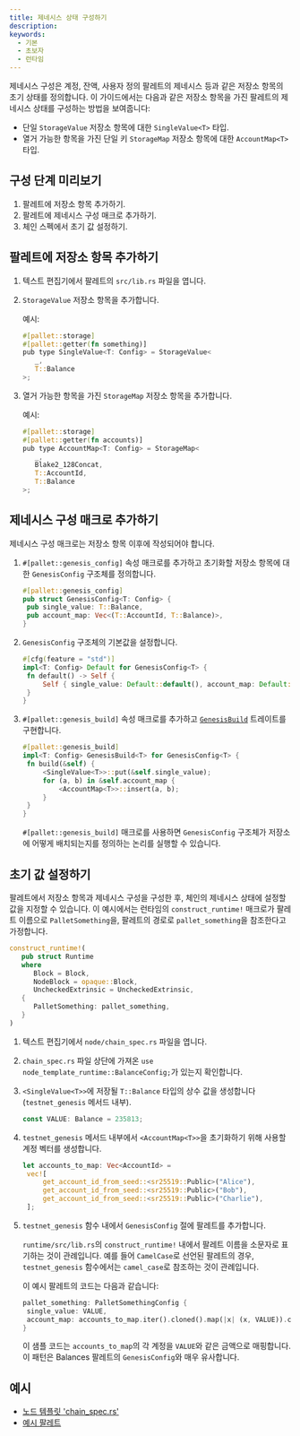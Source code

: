 ```yaml
---
title: 제네시스 상태 구성하기
description:
keywords:
  - 기본
  - 초보자
  - 런타임
---
```


제네시스 구성은 계정, 잔액, 사용자 정의 팔레트의 제네시스 등과 같은 저장소 항목의 초기 상태를 정의합니다.
이 가이드에서는 다음과 같은 저장소 항목을 가진 팔레트의 제네시스 상태를 구성하는 방법을 보여줍니다:

- 단일 `StorageValue` 저장소 항목에 대한 `SingleValue<T>` 타입.
- 열거 가능한 항목을 가진 단일 키 `StorageMap` 저장소 항목에 대한 `AccountMap<T>` 타입.

## 구성 단계 미리보기

1. 팔레트에 저장소 항목 추가하기.
2. 팔레트에 제네시스 구성 매크로 추가하기.
3. 체인 스펙에서 초기 값 설정하기.

## 팔레트에 저장소 항목 추가하기

1. 텍스트 편집기에서 팔레트의 `src/lib.rs` 파일을 엽니다.

2. `StorageValue` 저장소 항목을 추가합니다.

   예시:

   ```rust
   #[pallet::storage]
   #[pallet::getter(fn something)]
   pub type SingleValue<T: Config> = StorageValue<
      _, 
      T::Balance
   >;
   ```

3. 열거 가능한 항목을 가진 `StorageMap` 저장소 항목을 추가합니다.

   예시:

   ```rust
   #[pallet::storage]
   #[pallet::getter(fn accounts)]
   pub type AccountMap<T: Config> = StorageMap<
      _, 
      Blake2_128Concat, 
      T::AccountId, 
      T::Balance
   >;
   ```

## 제네시스 구성 매크로 추가하기

제네시스 구성 매크로는 저장소 항목 이후에 작성되어야 합니다.

1. `#[pallet::genesis_config]` 속성 매크로를 추가하고 초기화할 저장소 항목에 대한 `GenesisConfig` 구조체를 정의합니다.

   ```rust
   #[pallet::genesis_config]
   pub struct GenesisConfig<T: Config> {
   	pub single_value: T::Balance,
   	pub account_map: Vec<(T::AccountId, T::Balance)>,
   }
   ```

2. `GenesisConfig` 구조체의 기본값을 설정합니다.

   ```rust
   #[cfg(feature = "std")]
   impl<T: Config> Default for GenesisConfig<T> {
   	fn default() -> Self {
   		Self { single_value: Default::default(), account_map: Default::default() }
   	}
   }
   ```

3. `#[pallet::genesis_build]` 속성 매크로를 추가하고 [`GenesisBuild`](https://paritytech.github.io/substrate/master/frame_support/traits/trait.GenesisBuild.html) 트레이트를 구현합니다.

   ```rust
   #[pallet::genesis_build]
   impl<T: Config> GenesisBuild<T> for GenesisConfig<T> {
   	fn build(&self) {
   		<SingleValue<T>>::put(&self.single_value);
   		for (a, b) in &self.account_map {
   			<AccountMap<T>>::insert(a, b);
   		}
   	}
   }
   ```

   `#[pallet::genesis_build]` 매크로를 사용하면 `GenesisConfig` 구조체가 저장소에 어떻게 배치되는지를 정의하는 논리를 실행할 수 있습니다.

## 초기 값 설정하기

팔레트에서 저장소 항목과 제네시스 구성을 구성한 후, 체인의 제네시스 상태에 설정할 값을 지정할 수 있습니다.
이 예시에서는 런타임의 `construct_runtime!` 매크로가 팔레트 이름으로 `PalletSomething`을, 팔레트의 경로로 `pallet_something`을 참조한다고 가정합니다.

```rust
construct_runtime!(
   pub struct Runtime
   where
      Block = Block,
      NodeBlock = opaque::Block,
      UncheckedExtrinsic = UncheckedExtrinsic,
   {
      PalletSomething: pallet_something,
   }
)
```

1. 텍스트 편집기에서 `node/chain_spec.rs` 파일을 엽니다.

2. `chain_spec.rs` 파일 상단에 가져온 `use node_template_runtime::BalanceConfig;`가 있는지 확인합니다.

3. `<SingleValue<T>>`에 저장될 `T::Balance` 타입의 상수 값을 생성합니다 (`testnet_genesis` 메서드 내부).

   ```rust
   const VALUE: Balance = 235813;
   ```

4. `testnet_genesis` 메서드 내부에서 `<AccountMap<T>>`을 초기화하기 위해 사용할 계정 벡터를 생성합니다.

   ```rust
   let accounts_to_map: Vec<AccountId> =
   	vec![
   		get_account_id_from_seed::<sr25519::Public>("Alice"),
   		get_account_id_from_seed::<sr25519::Public>("Bob"),
   		get_account_id_from_seed::<sr25519::Public>("Charlie"),
   	];
   ```

5. `testnet_genesis` 함수 내에서 `GenesisConfig` 절에 팔레트를 추가합니다.

   `runtime/src/lib.rs`의 `construct_runtime!` 내에서 팔레트 이름을 소문자로 표기하는 것이 관례입니다.
   예를 들어 `CamelCase`로 선언된 팔레트의 경우, `testnet_genesis` 함수에서는 `camel_case`로 참조하는 것이 관례입니다.

   이 예시 팔레트의 코드는 다음과 같습니다:

   ```rust
   pallet_something: PalletSomethingConfig {
   	single_value: VALUE,
   	account_map: accounts_to_map.iter().cloned().map(|x| (x, VALUE)).collect(),
   }
   ```

   이 샘플 코드는 `accounts_to_map`의 각 계정을 `VALUE`와 같은 금액으로 매핑합니다.
   이 패턴은 Balances 팔레트의 `GenesisConfig`와 매우 유사합니다.

## 예시

- [노드 템플릿 'chain_spec.rs'](https://github.com/substrate-developer-hub/substrate-node-template/blob/master/node/src/chain_spec.rs)
- [예시 팔레트](https://github.com/paritytech/polkadot-sdk/blob/master/substrate/frame/examples/basic/src/lib.rs)